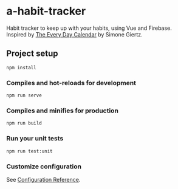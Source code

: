 # a-habit-tracker

Habit tracker to keep up with your habits, using Vue and Firebase.  
Inspired by [The Every Day Calendar](https://www.kickstarter.com/projects/simonegiertz/the-every-day-calendar?lang=de) by Simone Giertz.

## Project setup
```
npm install
```

### Compiles and hot-reloads for development
```
npm run serve
```

### Compiles and minifies for production
```
npm run build
```

### Run your unit tests
```
npm run test:unit
```

### Customize configuration
See [Configuration Reference](https://cli.vuejs.org/config/).
